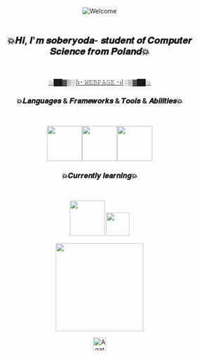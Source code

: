 
<div align="center">
<img src="https://github.com/fnky/fnky/raw/fnky/img/welcome-fire.gif" alt="Welcome" align="center">
</div>

<br>
<h2 align="center">💥𝑯𝒊, 𝑰'𝒎 𝒔𝒐𝒃𝒆𝒓𝒚𝒐𝒅𝒂- 𝒔𝒕𝒖𝒅𝒆𝒏𝒕 𝒐𝒇 𝑪𝒐𝒎𝒑𝒖𝒕𝒆𝒓 𝑺𝒄𝒊𝒆𝒏𝒄𝒆 𝒇𝒓𝒐𝒎 𝑷𝒐𝒍𝒂𝒏𝒅💥</h2>
<br>

<p align="center">
<a href="https://soberyoda.github.io/">💥██▓▒­░⡷⠂𝚆𝙴𝙱𝙿𝙰𝙶𝙴⠐⢾░▒▓██💥</a>
</p>
<h3 align="center">💥𝑳𝒂𝒏𝒈𝒖𝒂𝒈𝒆𝒔 & 𝑭𝒓𝒂𝒎𝒆𝒘𝒐𝒓𝒌𝒔 & 𝑻𝒐𝒐𝒍𝒔 & 𝑨𝒃𝒊𝒍𝒊𝒕𝒊𝒆𝒔💥</h2>
<br>
<p align="center">
<img src="https://i.giphy.com/media/LMt9638dO8dftAjtco/200.webp" width="80"><img src="https://i.giphy.com/media/KzJkzjggfGN5Py6nkT/200.webp" width="80"><img src="https://i.giphy.com/media/IdyAQJVN2kVPNUrojM/200.webp" width="80">
</p>

</p>
<h3 align="center">💥𝑪𝒖𝒓𝒓𝒆𝒏𝒕𝒍𝒚 𝒍𝒆𝒂𝒓𝒏𝒊𝒏𝒈💥</h2>
<br>
<p align="center">
<img src="https://camo.githubusercontent.com/ee00ddfd018f5bf50d3cdc6be150f9826ac2cbce04358962c6d2852c2f938f04/68747470733a2f2f696d672e736869656c64732e696f2f62616467652f432532422532422d3030353939433f7374796c653d666c6174266c6f676f3d63253242253242266c6f676f436f6c6f723d7768697465" width="80"> <img src="https://camo.githubusercontent.com/499d407639e4713118b96a833d19dcab6aca54df2616eac45cb01beeb77f7d8a/68747470733a2f2f696d672e736869656c64732e696f2f62616467652f432d3030353939433f7374796c653d666c6174266c6f676f3d63266c6f676f436f6c6f723d7768697465" width="53">
</p>

<p align="center">
<img align='center' src='https://user-images.githubusercontent.com/5713670/87202985-820dcb80-c2b6-11ea-9f56-7ec461c497c3.gif' width='200'>
</p>



<p align="center">
<a href="https://www.instagram.com/drunk__yoda/">
  <img align="enter" alt="Agata's Instagram" width="30px" src="https://cdn.jsdelivr.net/npm/simple-icons@3.0.1/icons/instagram.svg" />
</a>
</p>


<!--
**soberyoda/soberyoda** is a ✨ _special_ ✨ repository because its `README.md` (this file) appears on your GitHub profile.

Here are some ideas to get you started:

- 🔭 I’m currently working on ...
- 🌱 I’m currently learning ...
- 👯 I’m looking to collaborate on ...
- 🤔 I’m looking for help with ...
- 💬 Ask me about ...
- 📫 How to reach me: ...
- 😄 Pronouns: ...
- ⚡ Fun fact: ...
-->
